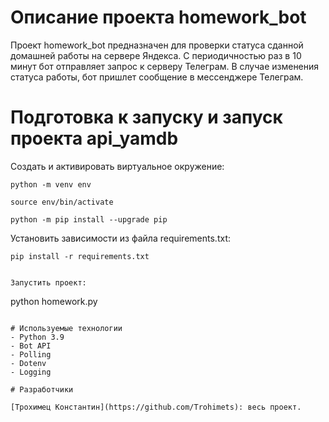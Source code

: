 # Описание проекта homework_bot
Проект homework_bot предназначен для проверки статуса сданной домашней работы на сервере Яндекса. С периодичностью раз в 10 минут бот отправляет запрос к серверу Телеграм. В случае изменения статуса работы, бот пришлет сообщение в мессенджере Телеграм. 
# Подготовка к запуску и запуск проекта api_yamdb

Cоздать и активировать виртуальное окружение:

```
python -m venv env
```

```
source env/bin/activate
```

```
python -m pip install --upgrade pip
```

Установить зависимости из файла requirements.txt:

```
pip install -r requirements.txt
```

```

Запустить проект:

```
python homework.py
```

# Используемые технологии
- Python 3.9
- Bot API
- Polling
- Dotenv
- Logging

# Разработчики

[Трохимец Константин](https://github.com/Trohimets): весь проект.

